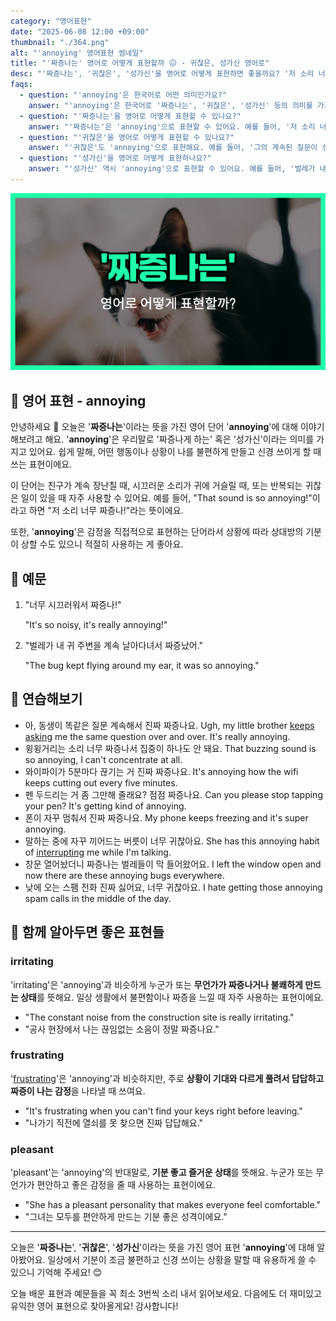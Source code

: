 ```yaml
---
category: "영어표현"
date: "2025-06-08 12:00 +09:00"
thumbnail: "./364.png"
alt: "'annoying' 영어표현 썸네일"
title: "'짜증나는' 영어로 어떻게 표현할까 😖 - 귀찮은, 성가신 영어로"
desc: "'짜증나는', '귀찮은', '성가신'을 영어로 어떻게 표현하면 좋을까요? '저 소리 너무 짜증나!', '그의 계속된 질문이 성가셔.' 등을 영어로 표현하는 법을 배워봅시다. 다양한 예문을 통해서 연습하고 본인의 표현으로 만들어 보세요."
faqs:
  - question: "'annoying'은 한국어로 어떤 의미인가요?"
    answer: "'annoying'은 한국어로 '짜증나는', '귀찮은', '성가신' 등의 의미를 가지고 있어요. 불편하거나 신경 쓰이는 상황에서 쓰는 표현이에요."
  - question: "'짜증나는'을 영어로 어떻게 표현할 수 있나요?"
    answer: "'짜증나는'은 'annoying'으로 표현할 수 있어요. 예를 들어, '저 소리 너무 짜증나!'는 'That sound is so annoying!'이라고 말해요."
  - question: "'귀찮은'을 영어로 어떻게 표현할 수 있나요?"
    answer: "'귀찮은'도 'annoying'으로 표현해요. 예를 들어, '그의 계속된 질문이 성가셔.'는 'His constant questions are annoying.'라고 해요."
  - question: "'성가신'을 영어로 어떻게 표현하나요?"
    answer: "'성가신' 역시 'annoying'으로 표현할 수 있어요. 예를 들어, '벌레가 내 귀 주변을 계속 날아다녀서 짜증났어.'는 'The bug kept flying around my ear, it was so annoying.'라고 말해요."
---
```


!['annoying' 영어표현](./364.png)

## 🌟 영어 표현 - annoying

안녕하세요 👋 오늘은 '**짜증나는**'이라는 뜻을 가진 영어 단어 '**annoying**'에 대해 이야기해보려고 해요. '**annoying**'은 우리말로 '짜증나게 하는' 혹은 '성가신'이라는 의미를 가지고 있어요. 쉽게 말해, 어떤 행동이나 상황이 나를 불편하게 만들고 신경 쓰이게 할 때 쓰는 표현이에요.

이 단어는 친구가 계속 장난칠 때, 시끄러운 소리가 귀에 거슬릴 때, 또는 반복되는 귀찮은 일이 있을 때 자주 사용할 수 있어요. 예를 들어, "That sound is so annoying!"이라고 하면 "저 소리 너무 짜증나!"라는 뜻이에요.

또한, '**annoying**'은 감정을 직접적으로 표현하는 단어라서 상황에 따라 상대방의 기분이 상할 수도 있으니 적절히 사용하는 게 좋아요.

## 📖 예문

1. "너무 시끄러워서 짜증나!"

   "It's so noisy, it's really annoying!"

2. "벌레가 내 귀 주변을 계속 날아다녀서 짜증났어."

   "The bug kept flying around my ear, it was so annoying."

## 💬 연습해보기

<ul data-interactive-list>

  <li data-interactive-item>
    <span data-toggler>아, 동생이 똑같은 질문 계속해서 진짜 짜증나요.</span>
    <span data-answer>Ugh, my little brother <a href="/blog/in-english/291.keep-ing/">keeps asking</a> me the same question over and over. It's really annoying.</span>
  </li>

  <li data-interactive-item>
    <span data-toggler>윙윙거리는 소리 너무 짜증나서 집중이 하나도 안 돼요.</span>
    <span data-answer>That buzzing sound is so annoying, I can't concentrate at all.</span>
  </li>

  <li data-interactive-item>
    <span data-toggler>와이파이가 5분마다 끊기는 거 진짜 짜증나요.</span>
    <span data-answer>It's annoying how the wifi keeps cutting out every five minutes.</span>
  </li>

  <li data-interactive-item>
    <span data-toggler>펜 두드리는 거 좀 그만해 줄래요? 점점 짜증나요.</span>
    <span data-answer>Can you please stop tapping your pen? It's getting kind of annoying.</span>
  </li>

  <li data-interactive-item>
    <span data-toggler>폰이 자꾸 멈춰서 진짜 짜증나요.</span>
    <span data-answer>My phone keeps freezing and it's super annoying.</span>
  </li>

  <li data-interactive-item>
    <span data-toggler>말하는 중에 자꾸 끼어드는 버릇이 너무 귀찮아요.</span>
    <span data-answer>She has this annoying habit of <a href="/blog/in-english/382.interrupt/">interrupting</a> me while I'm talking.</span>
  </li>

  <li data-interactive-item>
    <span data-toggler>창문 열어놨더니 짜증나는 벌레들이 막 들어왔어요.</span>
    <span data-answer>I left the window open and now there are these annoying bugs everywhere.</span>
  </li>

  <li data-interactive-item>
    <span data-toggler>낮에 오는 스팸 전화 진짜 싫어요, 너무 귀찮아요.</span>
    <span data-answer>I hate getting those annoying spam calls in the middle of the day.</span>
  </li>

</ul>

## 🤝 함께 알아두면 좋은 표현들

### irritating

'irritating'은 'annoying'과 비슷하게 누군가 또는 **무언가가 짜증나거나 불쾌하게 만드는 상태**를 뜻해요. 일상 생활에서 불편함이나 짜증을 느낄 때 자주 사용하는 표현이에요.

- "The constant noise from the construction site is really irritating."
- "공사 현장에서 나는 끊임없는 소음이 정말 짜증나요."

### frustrating

'[frustrating](/blog/in-english/378.frustrating/)'은 'annoying'과 비슷하지만, 주로 **상황이 기대와 다르게 풀려서 답답하고 짜증이 나는 감정**을 나타낼 때 쓰여요.

- "It's frustrating when you can't find your keys right before leaving."
- "나가기 직전에 열쇠를 못 찾으면 진짜 답답해요."

### pleasant

'pleasant'는 'annoying'의 반대말로, **기분 좋고 즐거운 상태**를 뜻해요. 누군가 또는 무언가가 편안하고 좋은 감정을 줄 때 사용하는 표현이에요.

- "She has a pleasant personality that makes everyone feel comfortable."
- "그녀는 모두를 편안하게 만드는 기분 좋은 성격이에요."

---

오늘은 '**짜증나는**', '**귀찮은**', '**성가신**'이라는 뜻을 가진 영어 표현 '**annoying**'에 대해 알아봤어요. 일상에서 기분이 조금 불편하고 신경 쓰이는 상황을 말할 때 유용하게 쓸 수 있으니 기억해 주세요! 😊

오늘 배운 표현과 예문들을 꼭 최소 3번씩 소리 내서 읽어보세요. 다음에도 더 재미있고 유익한 영어 표현으로 찾아올게요! 감사합니다!
